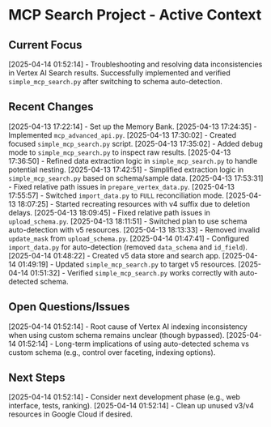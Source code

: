 # MCP Search Project - Active Context

## Current Focus
[2025-04-14 01:52:14] - Troubleshooting and resolving data inconsistencies in Vertex AI Search results. Successfully implemented and verified `simple_mcp_search.py` after switching to schema auto-detection.

## Recent Changes
[2025-04-13 17:22:14] - Set up the Memory Bank.
[2025-04-13 17:24:35] - Implemented `mcp_advanced_api.py`.
[2025-04-13 17:30:02] - Created focused `simple_mcp_search.py` script.
[2025-04-13 17:35:02] - Added debug mode to `simple_mcp_search.py` to inspect raw results.
[2025-04-13 17:36:50] - Refined data extraction logic in `simple_mcp_search.py` to handle potential nesting.
[2025-04-13 17:42:51] - Simplified extraction logic in `simple_mcp_search.py` based on schema/sample data.
[2025-04-13 17:53:31] - Fixed relative path issues in `prepare_vertex_data.py`.
[2025-04-13 17:55:57] - Switched `import_data.py` to `FULL` reconciliation mode.
[2025-04-13 18:07:25] - Started recreating resources with v4 suffix due to deletion delays.
[2025-04-13 18:09:45] - Fixed relative path issues in `upload_schema.py`.
[2025-04-13 18:11:51] - Switched plan to use schema auto-detection with v5 resources.
[2025-04-13 18:13:33] - Removed invalid `update_mask` from `upload_schema.py`.
[2025-04-14 01:47:41] - Configured `import_data.py` for auto-detection (removed `data_schema` and `id_field`).
[2025-04-14 01:48:22] - Created v5 data store and search app.
[2025-04-14 01:49:19] - Updated `simple_mcp_search.py` to target v5 resources.
[2025-04-14 01:51:32] - Verified `simple_mcp_search.py` works correctly with auto-detected schema.

## Open Questions/Issues
[2025-04-14 01:52:14] - Root cause of Vertex AI indexing inconsistency when using custom schema remains unclear (though bypassed).
[2025-04-14 01:52:14] - Long-term implications of using auto-detected schema vs custom schema (e.g., control over faceting, indexing options).

## Next Steps
[2025-04-14 01:52:14] - Consider next development phase (e.g., web interface, tests, ranking).
[2025-04-14 01:52:14] - Clean up unused v3/v4 resources in Google Cloud if desired.